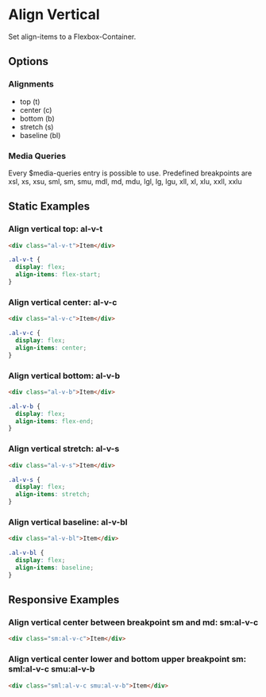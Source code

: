 # Align Vertical

Set align-items to a Flexbox-Container.

## Options

### Alignments

- top (t)
- center (c)
- bottom (b)
- stretch (s)
- baseline (bl)

### Media Queries

Every \$media-queries entry is possible to use. Predefined breakpoints are xsl, xs, xsu, sml, sm, smu, mdl, md, mdu, lgl, lg, lgu, xll, xl, xlu, xxll, xxlu

## Static Examples

### Align vertical top: **al-v-t**

```html
<div class="al-v-t">Item</div>
```

```css
.al-v-t {
  display: flex;
  align-items: flex-start;
}
```

### Align vertical center: **al-v-c**

```html
<div class="al-v-c">Item</div>
```

```css
.al-v-c {
  display: flex;
  align-items: center;
}
```

### Align vertical bottom: **al-v-b**

```html
<div class="al-v-b">Item</div>
```

```css
.al-v-b {
  display: flex;
  align-items: flex-end;
}
```

### Align vertical stretch: **al-v-s**

```html
<div class="al-v-s">Item</div>
```

```css
.al-v-s {
  display: flex;
  align-items: stretch;
}
```

### Align vertical baseline: **al-v-bl**

```html
<div class="al-v-bl">Item</div>
```

```css
.al-v-bl {
  display: flex;
  align-items: baseline;
}
```

## Responsive Examples

### Align vertical center between breakpoint sm and md: **sm:al-v-c**

```html
<div class="sm:al-v-c">Item</div>
```

### Align vertical center lower and bottom upper breakpoint sm: **sml:al-v-c smu:al-v-b**

```html
<div class="sml:al-v-c smu:al-v-b">Item</div>
```
